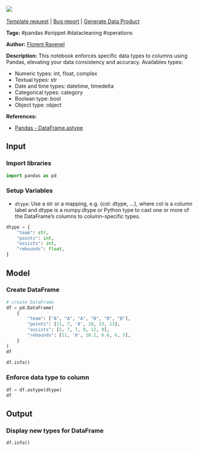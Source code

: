<a href="https://app.naas.ai/user-redirect/naas/downloader?url=https://raw.githubusercontent.com/jupyter-naas/awesome-notebooks/master/Pandas/Pandas_Enforce_data_types_to_columns.ipynb" target="_parent"><img src="https://naasai-public.s3.eu-west-3.amazonaws.com/Open_in_Naas_Lab.svg"/></a><br><br><a href="https://github.com/jupyter-naas/awesome-notebooks/issues/new?assignees=&labels=&template=template-request.md&title=Tool+-+Action+of+the+notebook+">Template request</a> | <a href="https://github.com/jupyter-naas/awesome-notebooks/issues/new?assignees=&labels=bug&template=bug_report.md&title=Pandas+-+Enforce+data+types+to+columns:+Error+short+description">Bug report</a> | <a href="https://app.naas.ai/user-redirect/naas/downloader?url=https://raw.githubusercontent.com/jupyter-naas/awesome-notebooks/master/Naas/Naas_Start_data_product.ipynb" target="_parent">Generate Data Product</a>

**Tags:** #pandas #snippet #datacleaning #operations

**Author:** [Florent Ravenel](https://www.linkedin.com/in/florent-ravenel/)

**Description:** This notebook enforces specific data types to columns using Pandas, elevating your data consistency and accuracy. Availables types:
- Numeric types: int, float, complex
- Textual types: str
- Date and time types: datetime, timedelta
- Categorical types: category
- Boolean type: bool
- Object type: object

**References:**
- [Pandas - DataFrame.astype](https://pandas.pydata.org/docs/reference/api/pandas.DataFrame.astype.html)

## Input

### Import libraries


```python
import pandas as pd
```

### Setup Variables
- `dtype`: Use a str or a mapping, e.g. {col: dtype, …}, where col is a column label and dtype is a numpy.dtype or Python type to cast one or more of the DataFrame’s columns to column-specific types.


```python
dtype = {
    "team": str,
    "points": int,
    "assists": int,
    "rebounds": float,
}
```

## Model

### Create DataFrame


```python
# create DataFrame
df = pd.DataFrame(
    {
        "team": ["A", "A", "A", "B", "B", "B"],
        "points": [11, 7, '8', 10, 13, 13],
        "assists": [5, 7, 7, 9, 12, 9],
        "rebounds": [11, '8', 10.2, 6.6, 6, 5],
    }
)
df
```


```python
df.info()
```

### Enforce data type to column


```python
df = df.astype(dtype)
df
```

## Output

### Display new types for DataFrame


```python
df.info()
```
